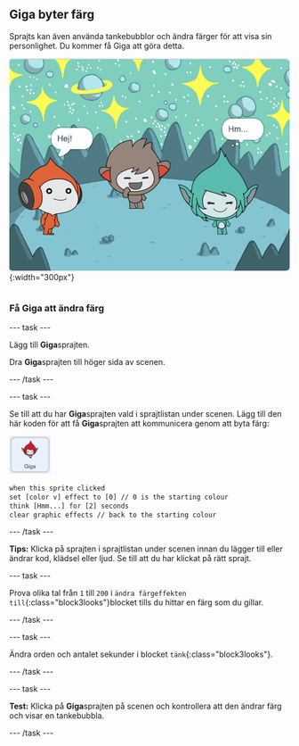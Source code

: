 ## Giga byter färg

<div style="display: flex; flex-wrap: wrap">
<div style="flex-basis: 200px; flex-grow: 1; margin-right: 15px;">
Sprajts kan även använda tankebubblor och ändra färger för att visa sin personlighet. Du kommer få Giga att göra detta.
</div>
<div>

![Gigasprajten tänker, "Hmm...".](images/giga-step2.png){:width="300px"}

</div>
</div>

### Få Giga att ändra färg

--- task ---

Lägg till **Giga**sprajten.

Dra **Giga**sprajten till höger sida av scenen.

--- /task ---

--- task ---

Se till att du har **Giga**sprajten vald i sprajtlistan under scenen. Lägg till den här koden för att få **Giga**sprajten att kommunicera genom att byta färg:

![Gigasprajten.](images/giga-sprite.png)

```blocks3
when this sprite clicked
set [color v] effect to [0] // 0 is the starting colour
think [Hmm...] for [2] seconds 
clear graphic effects // back to the starting colour
```

--- /task ---

**Tips:** Klicka på sprajten i sprajtlistan under scenen innan du lägger till eller ändrar kod, klädsel eller ljud. Se till att du har klickat på rätt sprajt.

--- task ---

Prova olika tal från `1` till `200` i `ändra färgeffekten till`{:class="block3looks"}blocket tills du hittar en färg som du gillar.

--- /task ---

--- task ---

Ändra orden och antalet sekunder i blocket `tänk`{:class="block3looks"}.

--- /task ---

--- task ---

**Test:** Klicka på **Giga**sprajten på scenen och kontrollera att den ändrar färg och visar en tankebubbla.

--- /task ---

